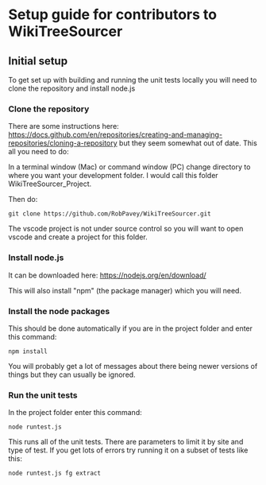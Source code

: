 # Setup guide for contributors to WikiTreeSourcer

## Initial setup

To get set up with building and running the unit tests locally you will need to clone the repository and install node.js

### Clone the repository

There are some instructions here: https://docs.github.com/en/repositories/creating-and-managing-repositories/cloning-a-repository but they seem somewhat out of date. This all you need to do:

In a terminal window (Mac) or command window (PC) change directory to where you want your development folder. I would call this folder WikiTreeSourcer_Project.

Then do:

`git clone https://github.com/RobPavey/WikiTreeSourcer.git`

The vscode project is not under source control so you will want to open vscode and create a project for this folder.

### Install node.js

It can be downloaded here: https://nodejs.org/en/download/

This will also install "npm" (the package manager) which you will need.

### Install the node packages

This should be done automatically if you are in the project folder and enter this command:

`npm install`

You will probably get a lot of messages about there being newer versions of things but they can usually be ignored.

### Run the unit tests

In the project folder enter this command:

`node runtest.js`

This runs all of the unit tests. There are parameters to limit it by site and type of test. If you get lots of errors try running it on a subset of tests like this:

`node runtest.js fg extract`

